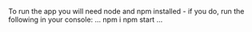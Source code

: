 
To run the app you will need node and npm installed - if you do, run the following in your console:
...
npm i
npm start
...
